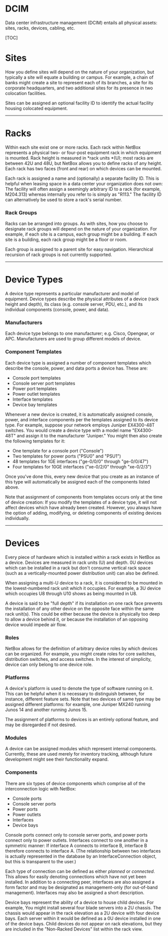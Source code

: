 <h1>DCIM</h1>

Data center infrastructure management (DCIM) entails all physical assets: sites, racks, devices, cabling, etc.

[TOC]

# Sites

How you define sites will depend on the nature of your organization, but typically a site will equate a building or campus. For example, a chain of banks might create a site to represent each of its branches, a site for its corporate headquarters, and two additional sites for its presence in two colocation facilities.

Sites can be assigned an optional facility ID to identify the actual facility housing colocated equipment.

---

# Racks

Within each site exist one or more racks. Each rack within NetBox represents a physical two- or four-post equipment rack in which equipment is mounted. Rack height is measured in *rack units *(U); most racks are between 42U and 48U, but NetBox allows you to define racks of any height. Each rack has two faces (front and rear) on which devices can be mounted.

Each rack is assigned a name and (optionally) a separate facility ID. This is helpful when leasing space in a data center your organization does not own: The facility will often assign a seemingly arbitrary ID to a rack (for example, M204.313) whereas internally you refer to is simply as "R113." The facility ID can alternatively be used to store a rack's serial number.

### Rack Groups

Racks can be arranged into groups. As with sites, how you choose to designate rack groups will depend on the nature of your organization. For example, if each site is a campus, each group might be a building. If each site is a building, each rack group might be a floor or room.

Each group is assigned to a parent site for easy navigation. Hierarchical recursion of rack groups is not currently supported.

---

# Device Types

A device type represents a particular manufacturer and model of equipment. Device types describe the physical attributes of a device (rack height and depth), its class (e.g. console server, PDU, etc.), and its individual components (console, power, and data).

### Manufacturers

Each device type belongs to one manufacturer; e.g. Cisco, Opengear, or APC. Manufacturers are used to group different models of device.

### Component Templates

Each device type is assigned a number of component templates which describe the console, power, and data ports a device has. These are:

* Console port templates
* Console server port templates
* Power port templates
* Power outlet templates
* Interface templates
* Device bay templates

Whenever a new device is created, it is automatically assigned console, power, and interface components per the templates assigned to its device type. For example, suppose your network employs Juniper EX4300-48T switches. You would create a device type with a model name "EX4300-48T" and assign it to the manufacturer "Juniper." You might then also create the following templates for it:

* One template for a console port ("Console")
* Two templates for power ports ("PSU0" and "PSU1")
* 48 templates for 1GE interfaces ("ge-0/0/0" through "ge-0/0/47")
* Four templates for 10GE interfaces ("xe-0/2/0" through "xe-0/2/3")

Once you've done this, every new device that you create as an instance of this type will automatically be assigned each of the components listed above.

Note that assignment of components from templates occurs only at the time of device creation: If you modify the templates of a device type, it will not affect devices which have already been created. However, you always have the option of adding, modifying, or deleting components of existing devices individually.

---

# Devices

Every piece of hardware which is installed within a rack exists in NetBox as a device. Devices are measured in rack units (U) and depth. 0U devices which can be installed in a rack but don't consume vertical rack space (such as a vertically-mounted power distribution unit) can also be defined.

When assigning a multi-U device to a rack, it is considered to be mounted in the lowest-numbered rack unit which it occupies. For example, a 3U device which occupies U8 through U10 shows as being mounted in U8.

A device is said to be "full depth" if its installation on one rack face prevents the installation of any other device on the opposite face within the same rack unit(s). This could be either because the device is physically too deep to allow a device behind it, or because the installation of an opposing device would impede air flow.

### Roles

NetBox allows for the definition of arbitrary device roles by which devices can be organized. For example, you might create roles for core switches, distribution switches, and access switches. In the interest of simplicity, device can only belong to one device role.

### Platforms

A device's platform is used to denote the type of software running on it. This can be helpful when it is necessary to distinguish between, for instance, different feature sets. Note that two devices of same type may be assigned different platforms: for example, one Juniper MX240 running Junos 14 and another running Junos 15.

The assignment of platforms to devices is an entirely optional feature, and may be disregarded if not desired.

### Modules

A device can be assigned modules which represent internal components. Currently, these are used merely for inventory tracking, although future development might see their functionality expand.

### Components

There are six types of device components which comprise all of the interconnection logic with NetBox:

* Console ports
* Console server ports
* Power ports
* Power outlets
* Interfaces
* Device bays

Console ports connect only to console server ports, and power ports connect only to power outlets. Interfaces connect to one another in a symmetric manner: If interface A connects to interface B, interface B therefore connects to interface A. (The relationship between two interfaces is actually represented in the database by an InterfaceConnection object, but this is transparent to the user.)

Each type of connection can be defined as either *planned* or *connected*. This allows for easily denoting connections which have not yet been installed. In addition to a connecting peer, interfaces are also assigned a form factor and may be designated as management-only (for out-of-band management). Interfaces may also be assigned a short description.

Device bays represent the ability of a device to house child devices. For example, You might install several four blade servers into a 2U chassis. The chassis would appear in the rack elevation as a 2U device with four device bays. Each server within it would be defined as a 0U device installed in one of the device bays. Child devices do not appear on rack elevations, but they are included in the "Non-Racked Devices" list within the rack view.
